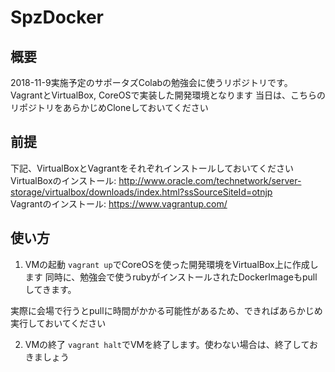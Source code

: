 # SpzDocker
## 概要
2018-11-9実施予定のサポータズColabの勉強会に使うリポジトリです。
VagrantとVirtualBox, CoreOSで実装した開発環境となります
当日は、こちらのリポジトリをあらかじめCloneしておいてください

## 前提
下記、VirtualBoxとVagrantをそれぞれインストールしておいてください  
VirtualBoxのインストール: http://www.oracle.com/technetwork/server-storage/virtualbox/downloads/index.html?ssSourceSiteId=otnjp  
Vagrantのインストール: https://www.vagrantup.com/  

## 使い方
1. VMの起動
`vagrant up`でCoreOSを使った開発環境をVirtualBox上に作成します
同時に、勉強会で使うrubyがインストールされたDockerImageもpullしてきます。

実際に会場で行うとpullに時間がかかる可能性があるため、できればあらかじめ実行しておいてください

2. VMの終了
`vagrant halt`でVMを終了します。使わない場合は、終了しておきましょう
